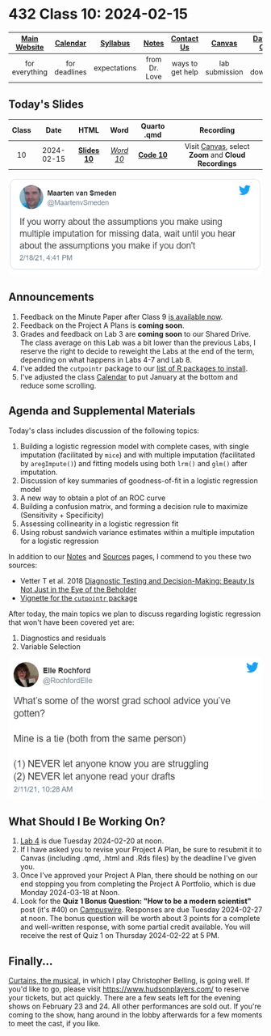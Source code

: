 # 432 Class 10: 2024-02-15

[Main Website](https://thomaselove.github.io/432-2024/) | [Calendar](https://thomaselove.github.io/432-2024/calendar.html) | [Syllabus](https://thomaselove.github.io/432-syllabus-2024/) | [Notes](https://thomaselove.github.io/432-notes/) | [Contact Us](https://thomaselove.github.io/432-2024/contact.html) | [Canvas](https://canvas.case.edu) | [Data and Code](https://github.com/THOMASELOVE/432-data) | [Sources](https://github.com/THOMASELOVE/432-classes-2024/tree/main/sources)
:-----------: | :--------------: | :----------: | :---------: | :-------------: | :-----------: | :------------: |:------:
for everything | for deadlines | expectations | from Dr. Love | ways to get help | lab submission | for downloads | to read

## Today's Slides

Class | Date | HTML | Word | Quarto .qmd | Recording
:---: | :--------: | :------: | :------: | :------: | :-------------:
10 | 2024-02-15 | **[Slides 10](https://thomaselove.github.io/432-slides-2024/slides10.html)** | *[Word 10](https://thomaselove.github.io/432-slides-2024/slides10w.docx)* | **[Code 10](https://github.com/THOMASELOVE/432-slides-2024/blob/main/slides10.qmd)** | Visit [Canvas](https://canvas.case.edu/), select **Zoom** and **Cloud Recordings**

![](figures/maarten_tw.png)

## Announcements

1. Feedback on the Minute Paper after Class 9 [is available now](https://bit.ly/432-2024-min-09-feedback).
2. Feedback on the Project A Plans is **coming soon**.
3. Grades and feedback on Lab 3 are **coming soon** to our Shared Drive. The class average on this Lab was a bit lower than the previous Labs, I reserve the right to decide to reweight the Labs at the end of the term, depending on what happens in Labs 4-7 and Lab 8.
4. I've added the `cutpointr` package to our [list of R packages to install](https://thomaselove.github.io/432-2024/software.html#r-packages-to-install).
5. I've adjusted the class [Calendar](https://thomaselove.github.io/432-2024/calendar.html) to put January at the bottom and reduce some scrolling.

## Agenda and Supplemental Materials

Today's class includes discussion of the following topics:

1. Building a logistic regression model with complete cases, with single imputation (facilitated by `mice`) and with multiple imputation (facilitated by `aregImpute()`) and fitting models using both `lrm()` and `glm()` after imputation.
2. Discussion of key summaries of goodness-of-fit in a logistic regression model
3. A new way to obtain a plot of an ROC curve
4. Building a confusion matrix, and forming a decision rule to maximize (Sensitivity + Specificity)
5. Assessing collinearity in a logistic regression fit
6. Using robust sandwich variance estimates within a multiple imputation for a logistic regression

In addition to our [Notes](https://thomaselove.github.io/432-notes/) and [Sources](https://github.com/THOMASELOVE/432-classes-2024/tree/main/sources) pages, I commend to you these two sources:

- Vetter T et al. 2018 [Diagnostic Testing and Decision-Making: Beauty Is Not Just in the Eye of the Beholder](https://www.ncbi.nlm.nih.gov/pmc/articles/PMC6135476/)
- [Vignette for the `cutpointr` package](https://cran.r-project.org/web/packages/cutpointr/vignettes/cutpointr.html)

After today, the main topics we plan to discuss regarding logistic regression that won't have been covered yet are:

1. Diagnostics and residuals
2. Variable Selection

![](figures/rochford_tw.png)

## What Should I Be Working On?

1. [Lab 4](https://thomaselove.github.io/432-2024/lab4.html) is due Tuesday 2024-02-20 at noon.
2. If I have asked you to revise your Project A Plan, be sure to resubmit it to Canvas (including .qmd, .html and .Rds files) by the deadline I've given you.
3. Once I've approved your Project A Plan, there should be nothing on our end stopping you from completing the Project A Portfolio, which is due Monday 2024-03-18 at Noon.
4. Look for the **Quiz 1 Bonus Question: "How to be a modern scientist"** post (it's #40) on  [Campuswire](https://campuswire.com/). Responses are due Tuesday 2024-02-27 at noon. The bonus question will be worth about 3 points for a complete and well-written response, with some partial credit available. You will receive the rest of Quiz 1 on Thursday 2024-02-22 at 5 PM.

## Finally...

[Curtains, the musical](https://www.hudsonplayers.com/now-playing), in which I play Christopher Belling, is going well. If you'd like to go, please visit <https://www.hudsonplayers.com/> to reserve your tickets, but act quickly. There are a few seats left for the evening shows on February 23 and 24. All other performances are sold out. If you're coming to the show, hang around in the lobby afterwards for a few moments to meet the cast, if you like.


